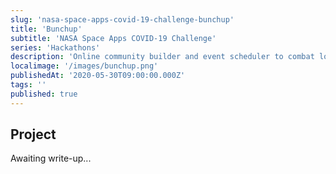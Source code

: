 ```yaml
---
slug: 'nasa-space-apps-covid-19-challenge-bunchup'
title: 'Bunchup'
subtitle: 'NASA Space Apps COVID-19 Challenge'
series: 'Hackathons'
description: 'Online community builder and event scheduler to combat loneliness'
localimage: '/images/bunchup.png'
publishedAt: '2020-05-30T09:00:00.000Z'
tags: ''
published: true
---
```


## Project

Awaiting write-up...
